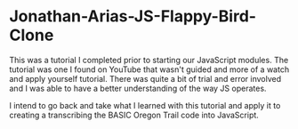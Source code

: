 # Jonathan-Arias-JS-Flappy-Bird-Clone


This was a tutorial I completed prior to starting our JavaScript modules. The tutorial was one I found on YouTube that wasn't guided and more of a watch and apply yourself tutorial. There was quite a bit of trial and error involved and I was able to have a better understanding of the way JS operates. 

I intend to go back and take what I learned with this tutorial and apply it to creating a transcribing the BASIC Oregon Trail code into JavaScript. 
